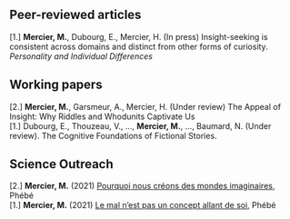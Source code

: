 ## Peer-reviewed articles

[1.] **Mercier, M.**, Dubourg, E., Mercier, H. (In press) Insight-seeking is consistent across domains and distinct from other forms of curiosity. *Personality and Individual Differences*

  
## Working papers

[2.] **Mercier, M.**, Garsmeur, A., Mercier, H. (Under review) The Appeal of Insight: Why Riddles and Whodunits Captivate Us  
[1.] Dubourg, E., Thouzeau, V., ..., **Mercier, M.**, ..., Baumard, N. (Under review). The Cognitive Foundations of Fictional
Stories.  

  
## Science Outreach

[2.] **Mercier, M.** (2021) [Pourquoi nous créons des mondes imaginaires](https://www.lepoint.fr/monde/phebe-pourquoi-nous-creons-des-mondes-imaginaires-07-09-2021-2441949_24.php), Phébé  
[1.] **Mercier, M.** (2021) [Le mal n’est pas un concept allant de soi](https://www.lepoint.fr/monde/phebe-le-mal-n-est-pas-un-concept-allant-de-soi-27-07-2021-2436938_24.php), Phébé